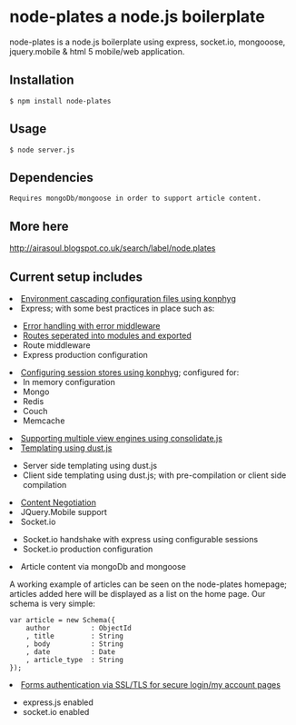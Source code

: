 # node-plates a node.js boilerplate

node-plates is a node.js boilerplate using express, socket.io, mongooose, jquery.mobile & html 5 mobile/web application.

## Installation

    $ npm install node-plates



## Usage

    $ node server.js


## Dependencies

    Requires mongoDb/mongoose in order to support article content.

## More here

http://airasoul.blogspot.co.uk/search/label/node.plates



## Current setup includes


<li><a href="http://airasoul.blogspot.co.uk/2012/03/nodeplates-cascading-configuration.html">Environment cascading configuration files using konphyg</a></li>
<li>Express; with some best practices in place such as: </li>
<ul>
<li><a href="http://airasoul.blogspot.co.uk/2012/03/nodeplates-configuring-error-handlers.html">Error handling with error middleware</a></li>
<li><a href="http://airasoul.blogspot.co.uk/2012/03/nodeplates-seperate-routes-into-modules.html">Routes seperated into modules and exported</a></li>
<li>Route middleware</li>
<li>Express production configuration</li>
</ul>
<li><a href="http://airasoul.blogspot.co.uk/2012/03/nodejs-boilerplate-configuring-session.html">Configuring session stores using konphyg</a>; configured for:
<ul>
  <li>In memory configuration</li>
  <li>Mongo</li>
  <li>Redis</li>
  <li>Couch</li>
  <li>Memcache</li>
</ul>

<li><a href="http://airasoul.blogspot.co.uk/2012/05/nodejs-boilerplate-client-side.html">Supporting multiple view engines using consolidate.js</a></li>

<li><a href="http://airasoul.blogspot.co.uk/2012/05/nodejs-boilerplate-client-side.html">Templating using dust.js</a></li>
<ul>
<li>Server side templating using dust.js</li>
<li>Client side templating using dust.js; with pre-compilation or client side compilation</li>
</ul>

<li><a href="http://airasoul.blogspot.co.uk/2012/05/nodejs-boilerplate-client-side.html">Content Negotiation</a></li>

<li>JQuery.Mobile support</li>

<li>Socket.io</li>
<ul>
<li>Socket.io handshake with express using configurable sessions</li>
<li>Socket.io production configuration</li>
</ul>

<li>Article content via mongoDb and mongoose</li>

A working example of articles can be seen on the node-plates homepage; articles added here will be displayed as a list on the home page.
Our schema is very simple:

    var article = new Schema({
        author          : ObjectId
        , title         : String
        , body          : String
        , date          : Date
        , article_type  : String
    });

<li><a href="http://airasoul.blogspot.co.uk/2012/06/nodejs-boilerplate-ssltls-with-express.html">Forms authentication via SSL/TLS for secure login/my account pages</a></li>
<ul>
<li>express.js enabled</li>
<li>socket.io enabled</li>
</ul>
